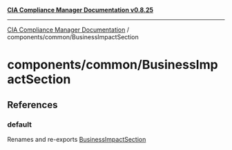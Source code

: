 [**CIA Compliance Manager Documentation v0.8.25**](../../../README.md)

***

[CIA Compliance Manager Documentation](../../../modules.md) / components/common/BusinessImpactSection

# components/common/BusinessImpactSection

## References

### default

Renames and re-exports [BusinessImpactSection](../../variables/BusinessImpactSection.md)
